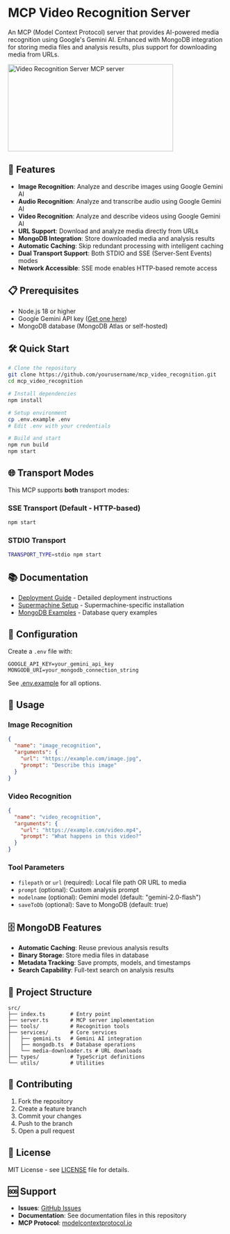 # MCP Video Recognition Server

An MCP (Model Context Protocol) server that provides AI-powered media recognition using Google's Gemini AI. Enhanced with MongoDB integration for storing media files and analysis results, plus support for downloading media from URLs.

<a href="https://glama.ai/mcp/servers/@mario-andreschak/mcp_video_recognition">
  <img width="380" height="200" src="https://glama.ai/mcp/servers/@mario-andreschak/mcp_video_recognition/badge" alt="Video Recognition Server MCP server" />
</a>

## 🚀 Features

- **Image Recognition**: Analyze and describe images using Google Gemini AI
- **Audio Recognition**: Analyze and transcribe audio using Google Gemini AI  
- **Video Recognition**: Analyze and describe videos using Google Gemini AI
- **URL Support**: Download and analyze media directly from URLs
- **MongoDB Integration**: Store downloaded media and analysis results
- **Automatic Caching**: Skip redundant processing with intelligent caching
- **Dual Transport Support**: Both STDIO and SSE (Server-Sent Events) modes
- **Network Accessible**: SSE mode enables HTTP-based remote access

## 📋 Prerequisites

- Node.js 18 or higher
- Google Gemini API key ([Get one here](https://makersuite.google.com/app/apikey))
- MongoDB database (MongoDB Atlas or self-hosted)

## 🛠️ Quick Start

```bash
# Clone the repository
git clone https://github.com/yourusername/mcp_video_recognition.git
cd mcp_video_recognition

# Install dependencies
npm install

# Setup environment
cp .env.example .env
# Edit .env with your credentials

# Build and start
npm run build
npm start
```

## 🌐 Transport Modes

This MCP supports **both** transport modes:

### SSE Transport (Default - HTTP-based)
```bash
npm start
```

### STDIO Transport
```bash
TRANSPORT_TYPE=stdio npm start
```

## 📚 Documentation

- [Deployment Guide](./DEPLOYMENT.md) - Detailed deployment instructions
- [Supermachine Setup](./SUPERMACHINE_SETUP.md) - Supermachine-specific installation
- [MongoDB Examples](./examples/mongodb-examples.md) - Database query examples

## 🔧 Configuration

Create a `.env` file with:
```env
GOOGLE_API_KEY=your_gemini_api_key
MONGODB_URI=your_mongodb_connection_string
```

See [.env.example](./.env.example) for all options.

## 🎯 Usage

### Image Recognition
```json
{
  "name": "image_recognition",
  "arguments": {
    "url": "https://example.com/image.jpg",
    "prompt": "Describe this image"
  }
}
```

### Video Recognition
```json
{
  "name": "video_recognition",
  "arguments": {
    "url": "https://example.com/video.mp4",
    "prompt": "What happens in this video?"
  }
}
```

### Tool Parameters

- `filepath` or `url` (required): Local file path OR URL to media
- `prompt` (optional): Custom analysis prompt
- `modelname` (optional): Gemini model (default: "gemini-2.0-flash")
- `saveToDb` (optional): Save to MongoDB (default: true)

## 🗄️ MongoDB Features

- **Automatic Caching**: Reuse previous analysis results
- **Binary Storage**: Store media files in database
- **Metadata Tracking**: Save prompts, models, and timestamps
- **Search Capability**: Full-text search on analysis results

## 📁 Project Structure

```
src/
├── index.ts        # Entry point
├── server.ts       # MCP server implementation
├── tools/          # Recognition tools
├── services/       # Core services
│   ├── gemini.ts   # Gemini AI integration
│   ├── mongodb.ts  # Database operations
│   └── media-downloader.ts # URL downloads
├── types/          # TypeScript definitions
└── utils/          # Utilities
```

## 🤝 Contributing

1. Fork the repository
2. Create a feature branch
3. Commit your changes
4. Push to the branch
5. Open a pull request

## 📄 License

MIT License - see [LICENSE](./LICENSE) file for details.

## 🆘 Support

- **Issues**: [GitHub Issues](https://github.com/yourusername/mcp_video_recognition/issues)
- **Documentation**: See documentation files in this repository
- **MCP Protocol**: [modelcontextprotocol.io](https://modelcontextprotocol.io/)